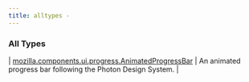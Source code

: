 ```yaml
---
title: alltypes - 
---
```


### All Types

| [mozilla.components.ui.progress.AnimatedProgressBar](../mozilla.components.ui.progress/-animated-progress-bar/index.html) | An animated progress bar following the Photon Design System. |

